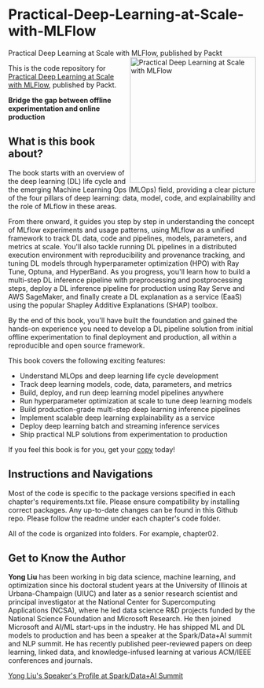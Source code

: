 # Practical-Deep-Learning-at-Scale-with-MLFlow
Practical Deep Learning at Scale with MLFlow, published by Packt
<a href="https://www.packtpub.com/product/practical-deep-learning-at-scale-with-mlflow/9781803241333"><img src="https://static.packt-cdn.com/products/9781803241333/cover/smaller" alt="Practical Deep Learning at Scale with MLFlow" height="256px" align="right"></a>

This is the code repository for [Practical Deep Learning at Scale with MLFlow](https://www.packtpub.com/product/practical-deep-learning-at-scale-with-mlflow/9781803241333), published by Packt.

**Bridge the gap between offline experimentation and online production**

## What is this book about?
The book starts with an overview of the deep learning (DL) life cycle and the emerging Machine Learning Ops (MLOps) field, providing a clear picture of the four pillars of deep learning: data, model, code, and explainability and the role of MLflow in these areas.

From there onward, it guides you step by step in understanding the concept of MLflow experiments and usage patterns, using MLflow as a unified framework to track DL data, code and pipelines, models, parameters, and metrics at scale. You'll also tackle running DL pipelines in a distributed execution environment with reproducibility and provenance tracking, and tuning DL models through hyperparameter optimization (HPO) with Ray Tune, Optuna, and HyperBand. As you progress, you'll learn how to build a multi-step DL inference pipeline with preprocessing and postprocessing steps, deploy a DL inference pipeline for production using Ray Serve and AWS SageMaker, and finally create a DL explanation as a service (EaaS) using the popular Shapley Additive Explanations (SHAP) toolbox.

By the end of this book, you'll have built the foundation and gained the hands-on experience you need to develop a DL pipeline solution from initial offline experimentation to final deployment and production, all within a reproducible and open source framework.


This book covers the following exciting features: 
* Understand MLOps and deep learning life cycle development
* Track deep learning models, code, data, parameters, and metrics
* Build, deploy, and run deep learning model pipelines anywhere
* Run hyperparameter optimization at scale to tune deep learning models
* Build production-grade multi-step deep learning inference pipelines
* Implement scalable deep learning explainability as a service
* Deploy deep learning batch and streaming inference services
* Ship practical NLP solutions from experimentation to production

If you feel this book is for you, get your [copy](https://www.amazon.com/Practical-Deep-Learning-Scale-MLflow/dp/1803241330/) today!

## Instructions and Navigations

Most of the code is specific to the package versions specified in each chapter's requirements.txt file. Please ensure compatibility by installing correct packages. Any up-to-date changes can be found in this Github repo. Please follow the readme under each chapter's code folder.

All of the code is organized into folders. For example, chapter02.

## Get to Know the Author
**Yong Liu**
has been working in big data science, machine learning, and optimization since his doctoral student years at the University of Illinois at Urbana-Champaign (UIUC) and later as a senior research scientist and principal investigator at the National Center for Supercomputing Applications (NCSA), where he led data science R&D projects funded by the National Science Foundation and Microsoft Research. He then joined Microsoft and AI/ML start-ups in the industry. He has shipped ML and DL models to production and has been a speaker at the Spark/Data+AI summit and NLP summit. He has recently published peer-reviewed papers on deep learning, linked data, and knowledge-infused learning at various ACM/IEEE conferences and journals.

[Yong Liu's Speaker's Profile at Spark/Data+AI Summit](https://databricks.com/speaker/yong-liu)



